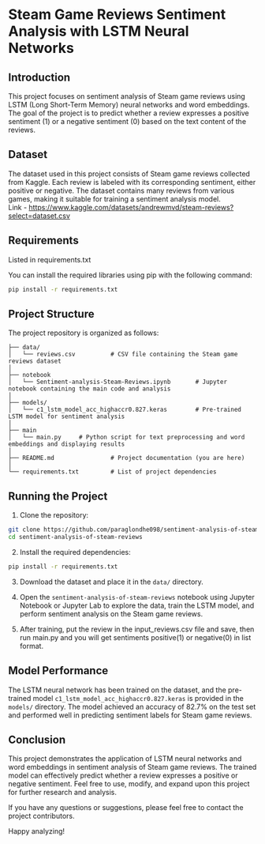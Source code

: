 # Steam Game Reviews Sentiment Analysis with LSTM Neural Networks

## Introduction

This project focuses on sentiment analysis of Steam game reviews using LSTM (Long Short-Term Memory) neural networks and word embeddings.
The goal of the project is to predict whether a review expresses a positive sentiment (1) or a negative sentiment (0) based on the text content of the reviews.

## Dataset

The dataset used in this project consists of Steam game reviews collected from Kaggle.
Each review is labeled with its corresponding sentiment, either positive or negative.
The dataset contains many reviews from various games, making it suitable for training a sentiment analysis model.\
Link - https://www.kaggle.com/datasets/andrewmvd/steam-reviews?select=dataset.csv

## Requirements

Listed in requirements.txt

You can install the required libraries using pip with the following command:

```bash
pip install -r requirements.txt
```

## Project Structure

The project repository is organized as follows:

```
├── data/
│   └── reviews.csv          # CSV file containing the Steam game reviews dataset
│
├── notebook
│   └── Sentiment-analysis-Steam-Reviews.ipynb       # Jupyter notebook containing the main code and analysis
│
├── models/
│   └── c1_lstm_model_acc_highaccr0.827.keras        # Pre-trained LSTM model for sentiment analysis
│
├── main
│   └── main.py     # Python script for text preprocessing and word embeddings and displaying results
│
├── README.md                # Project documentation (you are here)
│
└── requirements.txt         # List of project dependencies
```

## Running the Project

1. Clone the repository:

```bash
git clone https://github.com/paraglondhe098/sentiment-analysis-of-steam-reviews.git
cd sentiment-analysis-of-steam-reviews
```

2. Install the required dependencies:

```bash
pip install -r requirements.txt
```

3. Download the dataset and place it in the `data/` directory.

4. Open the `sentiment-analysis-of-steam-reviews` notebook using Jupyter Notebook or Jupyter Lab to explore the data, train the LSTM model, and perform sentiment analysis on the Steam game reviews.

5. After training, put the review in the input_reviews.csv file and save, then run main.py and you will get sentiments positive(1) or negative(0) in list format.

## Model Performance

The LSTM neural network has been trained on the dataset, and the pre-trained model `c1_lstm_model_acc_highaccr0.827.keras` is provided in the `models/` directory. The model achieved an accuracy of 82.7% on the test set and performed well in predicting sentiment labels for Steam game reviews.

## Conclusion

This project demonstrates the application of LSTM neural networks and word embeddings in sentiment analysis of Steam game reviews. The trained model can effectively predict whether a review expresses a positive or negative sentiment. Feel free to use, modify, and expand upon this project for further research and analysis.

If you have any questions or suggestions, please feel free to contact the project contributors.

Happy analyzing!
